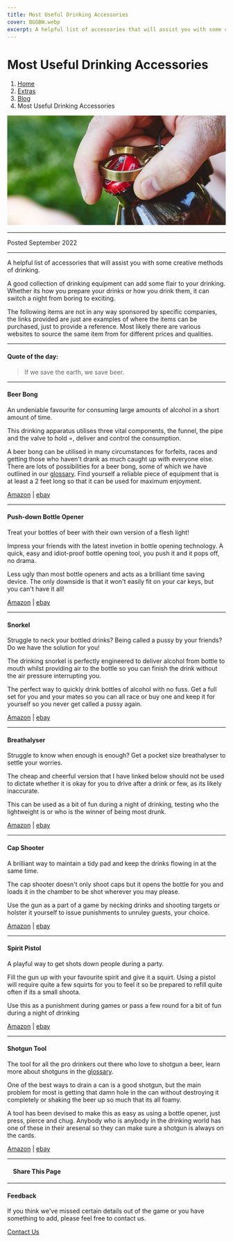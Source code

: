 ```yaml
---
title: Most Useful Drinking Accessories
cover: BGGBW.webp
excerpt: A helpful list of accessories that will assist you with some creative methods of drinking.
---
```


# Most Useful Drinking Accessories

1.  [Home](index)
2.  [Extras](extras)
3.  [Blog](extras/blog)
4.  Most Useful Drinking Accessories

![](/images/mostusefuldrinkingaccessories.webp)

* * *

Posted September 2022

* * *

A helpful list of accessories that will assist you with some creative methods of drinking.

A good collection of drinking equipment can add some flair to your drinking. Whether its how you prepare your drinks or how you drink them, it can switch a night from boring to exciting.

The following items are not in any way sponsored by specific companies, the links provided are just are examples of where the items can be purchased, just to provide a reference. Most likely there are various websites to source the same item from for different prices and qualities.

* * *

#### Quote of the day:

> If we save the earth, we save beer.

* * *

#### Beer Bong
 
  

An undeniable favourite for consuming large amounts of alcohol in a short amount of time.

This drinking apparatus utilises three vital components, the funnel, the pipe and the valve to hold =, deliver and control the consumption.

A beer bong can be utilised in many circumstances for forfeits, races and getting those who haven't drank as much caught up with everyone else. There are lots of possibilities for a beer bong, some of which we have outlined in our [glossary](extras/glossary). Find yourself a reliable piece of equipment that is at least a 2 feet long so that it can be used for maximum enjoyment.

[Amazon](https://www.amazon.co.uk/Beer-Booze-Chugger-Funnel-Thick/dp/B07HWZK7J2/) | [ebay](https://www.ebay.co.uk/itm/203719414405)

* * *

#### Push-down Bottle Opener

  

Treat your bottles of beer with their own version of a flesh light!

Impress your friends with the latest invetion in bottle opening technology. A quick, easy and idiot-proof bottle opening tool, you push it and it pops off, no drama.

Less ugly than most bottle openers and acts as a brilliant time saving device. The only downside is that it won't easily fit on your car keys, but you can't have it all!

[Amazon](https://www.amazon.co.uk/Stainless-Automatic-Magnetic-Openers-Gadgets/dp/B08N6DDBMP) | [ebay](https://www.ebay.co.uk/itm/254849089103)

* * *

#### Snorkel
 
  

Struggle to neck your bottled drinks? Being called a pussy by your friends? Do we have the solution for you!

The drinking snorkel is perfectly engineered to deliver alcohol from bottle to mouth whilst providing air to the bottle so you can finish the drink without the air pressure interrupting you.

The perfect way to quickly drink bottles of alcohol with no fuss. Get a full set for you and your mates so you can all race or buy one and keep it for yourself so you never get called a pussy again.

[Amazon](https://www.amazon.co.uk/YRO-Entertainment-Drinking-Dispenser-Fluorescent/dp/B094XT8F3R/) | [ebay](https://www.ebay.co.uk/itm/304632909626)

* * *

#### Breathalyser
 
  

Struggle to know when enough is enough? Get a pocket size breathalyser to settle your worries.

The cheap and cheerful version that I have linked below should not be used to dictate whether it is okay for you to drive after a drink or few, as its likely inaccurate.

This can be used as a bit of fun during a night of drinking, testing who the lightweight is or who is the winner of being most drunk.

[Amazon](https://www.amazon.co.uk/Breathalyser-Mouthpieces-Portable-Breathalyzer-Professional/dp/B09HS1K4K6/) | [ebay](https://www.ebay.co.uk/itm/153973384331)

* * *

#### Cap Shooter

  

A brilliant way to maintain a tidy pad and keep the drinks flowing in at the same time.

The cap shooter doesn't only shoot caps but it opens the bottle for you and loads it in the chamber to be shot wherever you may please.

Use the gun as a part of a game by necking drinks and shooting targets or holster it yourself to issue punishments to unruley guests, your choice.

[Amazon](https://www.amazon.co.uk/Bottle-Opener-Shooter-Openers-Shooting/dp/B09DX3ZL97) | [ebay](https://www.ebay.co.uk/itm/374069690906)

* * *

#### Spirit Pistol

  

A playful way to get shots down people during a party.

Fill the gun up with your favourite spirit and give it a squirt. Using a pistol will require quite a few squirts for you to feel it so be prepared to refill quite often if its a small shoota.

Use this as a punishment during games or pass a few round for a bit of fun during a night of drinking

[Amazon](https://www.amazon.co.uk/HENBRANDT-Water-Guns-Pack-2/dp/B071F3SF37) | [ebay](https://www.ebay.co.uk/itm/164903813365)

* * *

#### Shotgun Tool

  

The tool for all the pro drinkers out there who love to shotgun a beer, learn more about shotguns in the [glossary](extras/glossary).

One of the best ways to drain a can is a good shotgun, but the main problem for most is getting that damn hole in the can without destroying it completely or shaking the beer up so much that its all foamy.

A tool has been devised to make this as easy as using a bottle opener, just press, pierce and chug. Anybody who is anybody in the drinking world has one of these in their aresenal so they can make sure a shotgun is always on the cards.

[Amazon](https://www.amazon.co.uk/Pack-Shotgun-Keychain-Bottle-Shotgunning/dp/B097BQH7CM/) | [ebay](https://www.ebay.co.uk/itm/133505876019)

* * *

####     Share This Page

[](https://www.facebook.com/sharer/sharer.php?u=beergogglegames.co.uk/mostusefuldrinkingaccessories)[](https://www.instagram.com/direct/new/)[](https://twitter.com/intent/tweet?url=beergogglegames.co.uk/mostusefuldrinkingaccessories)

* * *

#### Feedback

If you think we've missed certain details out of the game or you have something to add, please feel free to contact us.

  
  
  
[Contact Us](contact)
